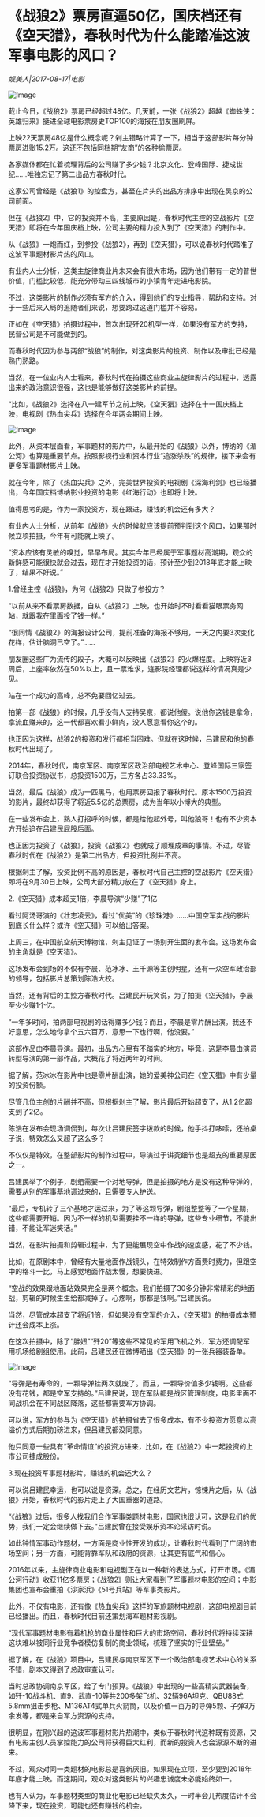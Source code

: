 # 《战狼2》票房直逼50亿，国庆档还有《空天猎》，春秋时代为什么能踏准这波军事电影的风口？

*娱美人|2017-08-17|电影*

![Image](https://mmbiz.qpic.cn/mmbiz_jpg/89KlkjcF9ialZTiaicnS33DZvbAutluZeI97BfvllLAuRHwsfPKwWSibWdf40XnaIec7GeCcevue8PLYhQubnBqY5Q/640?wx_fmt=jpeg&tp=webp&wxfrom=5&wx_lazy=1)

截止今日，《战狼2》票房已经超过48亿。几天前，一张《战狼2》超越《蜘蛛侠：英雄归来》挺进全球电影票房史TOP100的海报在朋友圈刷屏。

上映22天票房48亿是什么概念呢？剁主错略计算了一下，相当于这部影片每分钟票房进账15.2万。这还不包括同档期“友商”的各种偷票房。

各家媒体都在忙着梳理背后的公司赚了多少钱？北京文化、登峰国际、捷成世纪……唯独忘记了第二出品方春秋时代。

这家公司曾经是《战狼1》的控盘方，甚至在片头的出品方排序中出现在吴京的公司前面。

但在《战狼2》中，它的投资并不高，主要原因是，春秋时代主控的空战影片《空天猎》即将在今年国庆档上映，公司主要的精力投入到了《空天猎》的制作中。

从《战狼》一炮而红，到参投《战狼2》，再到《空天猎》，可以说春秋时代踏准了这波军事题材影片热的风口。

有业内人士分析，这类主旋律商业片未来会有很大市场，因为他们带有一定的普世价值，门槛比较低，能充分带动三四线城市的小镇青年走进电影院。

不过，这类影片的制作必须有军方的介入，得到他们的专业指导，帮助和支持。对于一些后来入局的追随者们来说，想要跨过这道门槛并不容易。

正如在《空天猎》拍摄过程中，首次出现歼20机型一样，如果没有军方的支持，民营公司是不可能做到的。

而春秋时代因为参与两部“战狼”的制作，对这类影片的投资、制作以及审批已经是熟门熟路。

当然，在一位业内人士看来，春秋时代在拍摄这些商业主旋律影片的过程中，透露出来的政治意识很强，这也是能够做好这类影片的前提。

“比如，《战狼2》选择在八一建军节之前上映，《空天猎》选择在十一国庆档上映，电视剧《热血尖兵》选择在今年两会期间上映。

![Image](https://mmbiz.qpic.cn/mmbiz_jpg/89KlkjcF9ialZTiaicnS33DZvbAutluZeI99ic8Rxz61pmnTBhgJI2oZia8A4vk37PPoF1nnVicQFr3q8TycSOcfduibw/640?wx_fmt=jpeg&tp=webp&wxfrom=5&wx_lazy=1)

此外，从资本层面看，军事题材的影片中，从最开始的《战狼》以外，博纳的《湄公河》也算是重要节点。按照影视行业和资本行业“追涨杀跌”的规律，接下来会有更多军事题材影片上映。

就在今年，除了《热血尖兵》之外，完美世界投资的电视剧《深海利剑》也已经播出，今年国庆档博纳影业投资的电影《红海行动》也即将上映。

值得思考的是，作为一家投资方，现在跟进，赚钱的机会还有多大？

有业内人士分析，从前年《战狼》火的时候就应该提前预判到这个风口，如果那时候立项拍摄，今年有可能就上映了。

“资本应该有灵敏的嗅觉，早早布局。其实今年已经属于军事题材高潮期，观众的新鲜感可能很快就会过去，现在才开始投资的话，预计至少到2018年底才能上映了，结果不好说。”

1.曾经主控《战狼》，为何《战狼2》只做了参投方？

“以前从来不看票房数据，自从《战狼2》上映，也开始时不时看看猫眼票务网站，就跟我在里面投了钱一样。”

“很同情《战狼2》的海报设计公司，提前准备的海报不够用，一天之内要3次变化花样，估计脑洞已空了。”……

朋友圈这些广为流传的段子，大概可以反映出《战狼2》的火爆程度。上映将近3周后，上座率依然在50%以上，且一票难求，连影院经理都说这样的情况真是少见。

站在一个成功的高峰，总不免要回忆过去。

拍第一部《战狼》的时候，几乎没有人支持吴京，都说他傻。说他你这钱是拿命，拿流血赚来的，这一代都喜欢看小鲜肉，没人愿意看你这个的。

也正因为这样，战狼2的投资和发行都相当困难。但就在这时候，吕建民和他的春秋时代出现了。

2014年，春秋时代，南京军区、南京军区政治部电视艺术中心、登峰国际三家签订联合投资协议书，总投资1500万，三方各占33.33%。

当然，最后《战狼》成为一匹黑马，也用票房回报了春秋时代。原本1500万投资的影片，最终却获得了将近5.5亿的总票房，成为当年以小博大的典型。

在一些发布会上，熟人打招呼的时候，都是给他起外号，叫他狼哥！也有不少资本方开始追在吕建民屁股后面。

也正因为投资了《战狼》，投资《战狼2》也就成了顺理成章的事情。不过，尽管春秋时代在《战狼2》是第二出品方，但投资比例并不高。

根据剁主了解，投资比例不高的原因是，春秋时代自己主控的空战影片《空天猎》即将在9月30日上映，公司大部分精力放在了《空天猎》身上。

2.《空天猎》成本超支1倍，李晨导演“少赚”了1亿

看过阿汤哥演的《壮志凌云》，看过“优美”的《珍珠港》……中国空军实战的影片到底长什么样？或许《空天猎》可以给出答案。

上周三，在中国航空航天博物馆，剁主见证了一场别开生面的发布会。这场发布会的主角就是《空天猎》。

这场发布会到场的不仅有李晨、范冰冰、王千源等主创明星，还有一众空军政治部的领导，包括影片总策划陈浩大校。

当然，还有背后的主控方春秋时代。吕建民开玩笑说，为了拍摄《空天猎》，李晨至少少赚1个亿。

“一年多时间，拍两部电视剧的话得赚多少钱？而且，李晨是零片酬出演。我还不好意思，怎么地你拿个五六百万，意思一下也行啊，他没要。”

这部作品由李晨导演。最初，出品方心里有不踏实的地方，毕竟，这是李晨由演员转型导演的第一部作品，大概花了将近两年的时间。

据了解，范冰冰在影片中也是零片酬出演，她的爱美神公司在《空天猎》中有少量的投资份额。

尽管几位主创的片酬并不高，但根据剁主了解，影片最后开始超支了，从1.2亿超支到了2亿。

陈浩在发布会现场调侃到，每次让吕建民签字拨款的时候，他手抖打哆嗦，还拍桌子说，特效怎么又超了这么多？

不仅仅是特效，在整部影片的制作过程中，导演过于讲究细节也是超支的重要原因之一。

吕建民举了个例子，剧组需要一个对地导弹，但是拍摄的地方是没有这种导弹的，需要从别的军事基地调过来的，且需要专人护送。

“最后，专机转了三个基地才运过来，为了等这颗导弹，剧组整整等了一个星期，这些都需要开销。因为不一样的机型需要挂不一样的导弹，这些专业细节，不能出错，不能让军迷笑话。”

当然，在影片拍摄和剪辑过程中，为了更能展现空中作战的速度感，花了不少钱。

比如，在原剧本中，曾经有大量地面作战镜头，在特效制作方面费时费力，但跟空中的格斗一比，马上感觉地面作战太慢，想要快进。

“空战的效果跟地面站效果完全是两个概念。我们拍摄了30多分钟非常精彩的地面战，剪辑的时候生生给都减掉了。心疼啊，那都是钱啊。”吕建民说。

当然，尽管成本超支了将近1倍，但如果没有空军的介入，《空天猎》的拍摄成本预计还会成本上涨。

在这次拍摄中，除了“胖妞”“歼20”等这些不常见的军用飞机之外，军方还调配军用机场给剧组使用。此前，吕建民还在微博晒出《空天猎》的一张兵器装备单。

![Image](https://mmbiz.qpic.cn/mmbiz_jpg/89KlkjcF9ialZTiaicnS33DZvbAutluZeI9BwhroTdWbD2VETia8ictvKqdazwOhA09XxdjticFbGfQibEvaqGnvlciaqQ/640?wx_fmt=jpeg&tp=webp&wxfrom=5&wx_lazy=1)

“导弹是有寿命的，一颗导弹挂两次就废了。而且，一颗导价值多少钱啊。这些都没有花钱，都是空军支持的。”吕建民说，现在军队都是战区管理制度，电影里面不同战机会在不同战区降落，这些都需要军方协调。

可以说，军方的参与为《空天猎》的拍摄省去了很多成本，有不少投资方愿意以高溢价方式后期加磅进来，但吕建民都没同意。

他只同意一些具有“革命情谊”的投资方进来，比如，在《战狼2》中一起投资的上市公司捷成股份。

3.现在投资军事题材影片，赚钱的机会还大么？

可以说吕建民幸运，也可以说是资深。总之，在经历文艺片，惊悚片之后，从《战狼》开始，春秋时代的影片走上了大国重器的道路。

“《战狼》过后，很多人找我们合作军事类题材电影，国家也很认可，这是我们的优势，我们一定会继续做下去。”吕建民曾在接受娱乐资本论采访时说。

如此钟情军事动作题材，一方面是商业性开发的成功，让春秋时代看到了广阔的市场空间；另一方面，可能背靠军队和政府的资源，让其更有底气和信心。

2016年以来，主旋律商业电影和电视剧正在以一种新的表达方式，打开市场。《湄公河行动》收获11亿多票房；《战狼2》则让大家看到了军事题材电影的空间；中影集团也宣布会重拍《沙家浜》《51号兵站》等军事类影片。

此外，不仅有电影，还有像《热血尖兵》这样的军旅题材电视剧，这部电视剧目前已经播出。而且，春秋时代目前还策划海军题材影视剧。

“现代军事题材电影有着机枪的商业属性和巨大的市场空间，春秋时代将持续深耕这块难以被同行业竞争者模仿复制的商业领域，梳理了坚实的行业壁垒。”

据了解，在《战狼》项目中，吕建民与南京军区下一个政治部电视艺术中心的关系不错，剧本又得到了总政审查认可。

当时总政协调南京军区，给了专门预算。《战狼》中出现的一些高精尖武器装备，如歼-10战斗机、直9、武直-10等共200多架飞机、32辆96A坦克、QBU88式5.8mm狙击步枪、M136AT4式单兵火箭筒，以及价值一百万的导弹5颗、子弹3万余发等，都是来自军方资源的支持。

很明显，在刚兴起的这波军事题材影片热潮中，类似于春秋时代这种既有资源，又有电影主创人员掌控能力的公司将获得巨大红利，而新的投资人也会源源不断的进来。

不过，观众对同一类题材的电影总是喜新厌旧。如果现在立项，至少要到2018年年底才能上映。而这期间，观众对这类影片的兴趣忠诚度未必能始终如一。

也有人认为，军事题材类型的商业化电影已经缺失太久，一时半会儿热度估计不会降下来，现在投资，可能也还有赚钱的机会。

